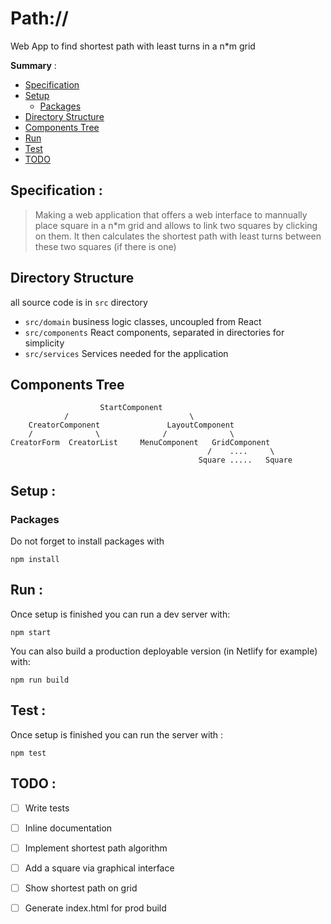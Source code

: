 # Path://
Web App to find shortest path with least turns in a n*m grid

**Summary** :
* [Specification](#specification-)
* [Setup](#setup-)
    * [Packages](#packages)
* [Directory Structure](#directory-structure)
* [Components Tree](#components-tree)
* [Run](#run-)
* [Test](#test-)
* [TODO](#todo-)

## Specification :
> Making a web application that offers a web interface to mannually place square in a n*m grid and allows to link two squares by clicking on them. It then calculates the shortest path with least turns between these two squares (if there is one)

## Directory Structure

all source code is in `src` directory

- `src/domain` business logic classes, uncoupled from React
- `src/components` React components, separated in directories for simplicity
- `src/services` Services needed for the application

## Components Tree

                        StartComponent
                /                           \       
        CreatorComponent               LayoutComponent
        /              \              /              \
    CreatorForm  CreatorList     MenuComponent   GridComponent
                                                /    ....     \
                                              Square .....   Square
## Setup :

### Packages

Do not forget to install packages with

    npm install


## Run :

Once setup is finished you can run a dev server with:
    
    npm start

You can also build a production deployable version (in Netlify for example) with:

    npm run build


## Test :

Once setup is finished you can run the server with :
    
    npm test

## TODO :

- [ ] Write tests 
- [ ] Inline documentation
- [ ] Implement shortest path algorithm
- [ ] Add a square via graphical interface
- [ ] Show shortest path on grid
- [ ] Generate index.html for prod build

